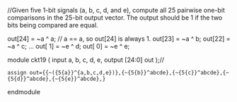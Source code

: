 //Given five 1-bit signals (a, b, c, d, and e), compute all 25 pairwise one-bit comparisons in the 25-bit output vector. The output should be 1 if the two bits being compared are equal.

out[24] = ~a ^ a;   // a == a, so out[24] is always 1.
out[23] = ~a ^ b;
out[22] = ~a ^ c;
...
out[ 1] = ~e ^ d;
out[ 0] = ~e ^ e;


module ckt19 (
    input a, b, c, d, e,
    output [24:0] out );//

    assign out={{~({5{a}}^{a,b,c,d,e})},{~{5{b}}^abcde},{~{5{c}}^abcde},{~{5{d}}^abcde},{~{5{e}}^abcde},}

endmodule